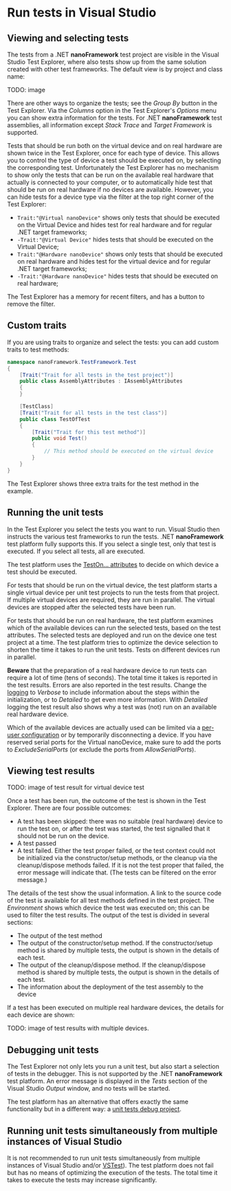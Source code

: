 # Run tests in Visual Studio

## Viewing and selecting tests

The tests from a .NET **nanoFramework** test project are visible in the Visual Studio Test Explorer, where also tests show up from the same solution created with other test frameworks. The default view is by project and class name:

TODO: image

There are other ways to organize the tests; see the *Group By* button in the Test Explorer. Via the *Columns* option in the Test Explorer's *Options* menu you can show extra information for the tests. For .NET **nanoFramework** test assemblies, all information except *Stack Trace* and *Target Framework* is supported.

Tests that should be run both on the virtual device and on real hardware are shown twice in the Test Explorer, once for each type of device. This allows you to control the type of device a test should be executed on, by selecting the corresponding test. Unfortunately the Test Explorer has no mechanism to show only the tests that can be run on the available real hardware that actually is connected to your computer, or to automatically hide test that should be run on real hardware if no devices are available. However, you can hide tests for a device type via the filter at the top right corner of the Test Explorer:

- `Trait:"@Virtual nanoDevice"` shows only tests that should be executed on the Virtual Device and hides test for real hardware and for regular .NET target frameworks;
- `-Trait:"@Virtual Device"` hides tests that should be executed on the Virtual Device;
- `Trait:"@Hardware nanoDevice"` shows only tests that should be executed on real hardware and hides test for the virtual device and for regular .NET target frameworks;
- `-Trait:"@Hardware nanoDevice"` hides tests that should be executed on real hardware;

The Test Explorer has a memory for recent filters, and has a button to remove the filter.

## Custom traits
If you are using traits to organize and select the tests: you can add custom traits to test methods:

```csharp
namespace nanoFramework.TestFramework.Test
{
    [Trait("Trait for all tests in the test project")]
    public class AssemblyAttributes : IAssemblyAttributes
    {
    }

    [TestClass]
    [Trait("Trait for all tests in the test class")]
    public class TestOfTest
    {
        [Trait("Trait for this test method")]
        public void Test()
        {
            // This method should be executed on the virtual device
        }
    }
}
```

The Test Explorer shows three extra traits for the test method in the example.

## Running the unit tests

In the Test Explorer you select the tests you want to run. Visual Studio then instructs the various test frameworks to run the tests. .NET **nanoFramework** test platform fully supports this. If you select a single test, only that test is executed. If you select all tests, all are executed.

The test platform uses the [TestOn... attributes](writing-unit-tests#where-to-run-a-test-method-device-selection) to decide on which device a test should be executed.

For tests that should be run on the virtual device, the test platform starts a single virtual device per unit test projects to run the tests from that project. If multiple virtual devices are required, they are run in parallel. The virtual devices are stopped after the selected tests have been run.

For tests that should be run on real hardware, the test platform examines which of the available devices can run the selected tests, based on the test attributes. The selected tests are deployed and run on the device one test project at a time. The test platform tries to optimize the device selection to shorten the time it takes to run the unit tests. Tests on different devices run in parallel.

**Beware** that the preparation of a real hardware device to run tests can require a lot of time (tens of seconds). The total time it takes is reported in the test results. Errors are also reported in the test results. Change the [logging](controlling-the-test-execution#content-of-a-configuration-file) to *Verbose* to include information about the steps within the initialization, or to *Detailed* to get even more information. With *Detailed* logging the test result also shows why a test was (not) run on an available real hardware device.

Which of the available devices are actually used can be limited via a [per-user configuration](controlling-the-test-execution#configuration-file-hierarchy) or by temporarily disconnecting a device. If you have reserved serial ports for the Virtual nanoDevice, make sure to add the ports to *ExcludeSerialPorts* (or exclude the ports from *AllowSerialPorts*).

## Viewing test results

TODO: image of test result for virtual device test

Once a test has been run, the outcome of the test is shown in the Test Explorer. There are four possible outcomes:

- A test has been skipped: there was no suitable (real hardware) device to run the test on, or after the test was started, the test signalled that it should not be run on the device.
- A test passed
- A test failed. Either the test proper failed, or the test context could not be initialized via the constructor/setup methods, or the cleanup via the cleanup/dispose methods failed. If it is not the test proper that failed, the error message will indicate that. (The tests can be filtered on the error message.)

The details of the test show the usual information. A link to the source code of the test is available for all test methods defined in the test project. The *Environment* shows which device the test was executed on; this can be used to filter the test results. The output of the test is divided in several sections:

- The output of the test method
- The output of the constructor/setup method. If the constructor/setup method is shared by multiple tests, the output is shown in the details of each test.
- The output of the cleanup/dispose method. If the cleanup/dispose method is shared by multiple tests, the output is shown in the details of each test.
- The information about the deployment of the test assembly to the device

If a test has been executed on multiple real hardware devices, the details for each device are shown:

TODO: image of test results with multiple devices.

## Debugging unit tests

The Test Explorer not only lets you run a unit test, but also start a selection of tests in the debugger. This is not supported by the .NET **nanoFramework** test platform. An error message is displayed in the *Tests* section of the Visual Studio *Output* window, and no tests will be started.

The test platform has an alternative that offers exactly the same functionality but in a different way: a [unit tests debug project](debugging-unit-tests).

## Running unit tests simultaneously from multiple instances of Visual Studio

It is not recommended to run unit tests simultaneously from multiple instances of Visual Studio and/or [VSTest](run-tests-in-vstest)).
The test platform does not fail but has no means of optimizing the execution of the tests. The total time it takes to execute the tests may increase significantly.